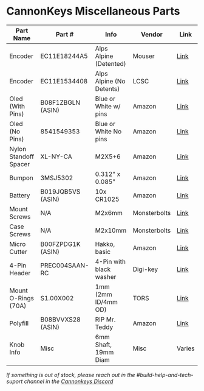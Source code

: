 # CannonKeys Miscellaneous Parts

| Part Name |   Part #        | Info       | Vendor       | Link   |
|---------------------------------------------------------------------------------------------------|-------------------|--------------------------|--------------|--------|
| Encoder | EC11E18244A5 | Alps Alpine (Detented)| Mouser   | [Link](https://www.mouser.com/ProductDetail/alps-alpine/ec11e18244a5/?qs=seHrhfPpLDydI9KuruJHhA==&countrycode=US&currencycode=USD)   |
| Encoder | EC11E1534408 | Alps Alpine (No Detents) | LCSC  | [Link](https://lcsc.com/product-detail/Coded-Rotary-Switches_ALPS-Electric-EC11E1534408_C278348.html)   |
| Oled (With Pins) | B08F1ZBGLN (ASIN) | Blue or White w/ pins| Amazon  | [Link](https://www.amazon.com/MELIFE-Display-SSD1306-3-3V-5V-Arduino/dp/B08F1ZBGLN/ref=mp_s_a_1_13?dchild=1&keywords=almacen%2boled%2b128%2b32%2bwhite&qid=1603905472&sr=8-13&th=1)   |
| Oled (No Pins) | 8541549353 | Blue or White No pins | Amazon| [Link](https://www.amazon.com/gp/product/B079BN2J8V/ref=ppx_yo_dt_b_asin_title_o01_s00?ie=UTF8&psc=1)   |
| Nylon Standoff Spacer | XL-NY-CA | M2X5+6   | Amazon      | [Link](https://www.amazon.com/gp/product/B07GCXFVB1/ref=ppx_yo_dt_b_asin_title_o02_s00?ie=UTF8&th=1)   |
| Bumpon | 3MSJ5302 | 0.312" x 0.085" | Amazon               | [Link](https://www.amazon.com/gp/product/B01ACPT2LU/ref=ppx_yo_dt_b_asin_title_o04_s00?ie=UTF8&psc=1)   |
| Battery | B019JQB5VS (ASIN) | 10x CR1025   | Amazon       | [Link](https://www.amazon.com/gp/product/B019JQB5VS/ref=ppx_yo_dt_b_asin_title_o05_s00?ie=UTF8&psc=1)   |
| Mount Screws    | N/A           | M2x6mm   | Monsterbolts | [Link](https://monsterbolts.com/products/m2-socket-head-cap-screws-class-12-9-alloy-steel-w-black-oxide?variant=31159205724243)   |
| Case Screws    | N/A            | M2x10mm  | Monsterbolts | [Link](https://monsterbolts.com/products/m2-socket-head-cap-screws-class-12-9-alloy-steel-w-black-oxide?variant=31159205855315)   |
| Micro Cutter | B00FZPDG1K (ASIN) | Hakko, basic| Amazon   | [Link](https://www.amazon.com/Hakko-CHP-170-Micro-Cutter/dp/B00FZPDG1K/ref=sr_1_2?dchild=1&keywords=flush%2bcutter&qid=1603914013&s=hi&sr=1-2&th=1)   |
| 4-Pin Header| PREC004SAAN-RC|4-Pin with black washer| Digi-key| [Link](https://www.digikey.com/en/products/detail/sullins-connector-solutions/PREC004SAAN-RC/2774850?s=N4IgjCBcoLQdIDGUAuAnArgUwDQgPZQDaIAzAKwgC6AvjXgEzEgAKASgKIDCADDwCwBlAILCAcjDZdqNIA) |
| Mount O-Rings (70A)| S1.00X002| 1mm (2mm ID/4mm OD)| TORS| [Link](https://www.theoringstore.com/store/index.php?main_page=product_info&cPath=368_686_687&products_id=39516)   |
| Polyfill | B08BVVXS28 (ASIN) | RIP Mr. Teddy | Amazon | [Link](https://www.amazon.com/Mr-Polyester-Stuffing-Filling-Stuffed/dp/B08BVVXS28/ref=sr_1_2?dchild=1&keywords=stuffing&qid=1609961000&sr=8-2) |
| Knob Info | Misc | 6mm Shaft, 19mm Diam | Misc | Varies |           



*If something is out of stock, please reach out in the #build-help-and-tech-suport channel in the [Cannonkeys Discord](https://discord.com/invite/Jm3sN7N6SN)*